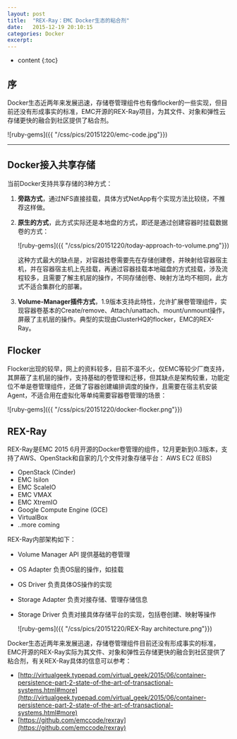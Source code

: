 ```yaml
---
layout: post
title:  "REX-Ray：EMC Docker生态的粘合剂"
date:   2015-12-19 20:10:15
categories: Docker
excerpt: 
---
```


* content
{:toc}


## 序

Docker生态近两年来发展迅速，存储卷管理组件也有像flocker的一些实现，但目前还没有形成事实的标准，EMC开源的REX-Ray项目，为其文件、对象和弹性云存储更快的融合到社区提供了粘合剂。

   ![ruby-gems]({{ "/css/pics/20151220/emc-code.jpg"}})

---

## Docker接入共享存储

当前Docker支持共享存储的3种方式：


1. **旁路方式**，通过NFS直接挂载，具体方式NetApp有个实现方法比较绕，不推荐这样做。


2. **原生的方式**，此方式实际还是本地盘的方式，即还是通过创建容器时挂载数据卷的方式：

    ![ruby-gems]({{ "/css/pics/20151220/today-approach-to-volume.png"}})

    这种方式最大的缺点是，对容器挂卷需要先在存储创建卷，并映射给容器宿主机，并在容器宿主机上先挂载，再通过容器挂载本地磁盘的方式挂载，涉及流程较多，且需要了解主机层的操作，不同存储创卷、映射方法均不相同，此方式不适合集群化的部署。

3. **Volume-Manager插件方式**，1.9版本支持此特性，允许扩展卷管理组件，实现容器卷基本的Create/remove、Attach/unattach、mount/unmount操作，屏蔽了主机层的操作。典型的实现由ClusterHQ的flocker，EMC的REX-Ray。

## Flocker
Flocker出现的较早，网上的资料较多，目前不温不火，仅EMC等较少厂商支持，其屏蔽了主机层的操作，支持基础的卷管理和迁移，但其缺点是架构较重，功能定位不单是卷管理组件，还做了容器创建编排调度的操作，且需要在宿主机安装Agent，不适合用在虚拟化等单纯需要容器卷管理的场景：

   ![ruby-gems]({{ "/css/pics/20151220/docker-flocker.png"}})


## REX-Ray

REX-Ray是EMC 2015 6月开源的Docker卷管理的组件，12月更新到0.3版本，支持了AWS、OpenStack和自家的几个文件对象存储平台：
AWS EC2 (EBS)

- OpenStack (Cinder)
- EMC Isilon
- EMC ScaleIO
- EMC VMAX
- EMC XtremIO
- Google Compute Engine (GCE)
- VirtualBox
- ..more coming

REX-Ray内部架构如下：

- Volume Manager API 提供基础的卷管理
- OS Adapter 负责OS层的操作，如挂载
- OS Driver 负责具体OS操作的实现
- Storage Adapter 负责对接存储、管理存储信息
- Storage Driver 负责对接具体存储平台的实现，包括卷创建、映射等操作

   ![ruby-gems]({{ "/css/pics/20151220/REX-Ray architecture.png"}})

Docker生态近两年来发展迅速，存储卷管理组件目前还没有形成事实的标准，EMC开源的REX-Ray实际为其文件、对象和弹性云存储更快的融合到社区提供了粘合剂，有关REX-Ray具体的信息可以参考：

- [http://virtualgeek.typepad.com/virtual_geek/2015/06/container-persistence-part-2-state-of-the-art-of-transactional-systems.html#more](http://virtualgeek.typepad.com/virtual_geek/2015/06/container-persistence-part-2-state-of-the-art-of-transactional-systems.html#more)
- [https://github.com/emccode/rexray](https://github.com/emccode/rexray)